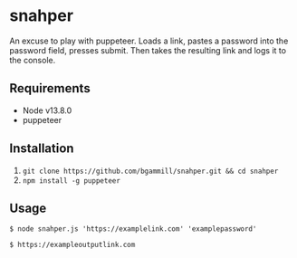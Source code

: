# snahper
An excuse to play with puppeteer. Loads a link, pastes a password into the password field, presses submit. Then takes the resulting link and logs it to the console.

## Requirements
* Node v13.8.0
* puppeteer

## Installation
1. `git clone https://github.com/bgammill/snahper.git && cd snahper`
2. `npm install -g puppeteer`

## Usage
```
$ node snahper.js 'https://examplelink.com' 'examplepassword'

$ https://exampleoutputlink.com
```
